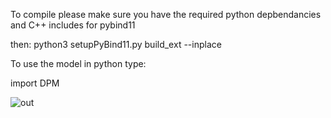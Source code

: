 To compile please make sure you have the required python depbendancies and C++ includes for pybind11

then:
python3 setupPyBind11.py build_ext --inplace

To use the model in python type:

import DPM

![out](https://user-images.githubusercontent.com/68864205/160495472-1d0d5a77-8860-4296-aba7-1c225343031e.gif)
